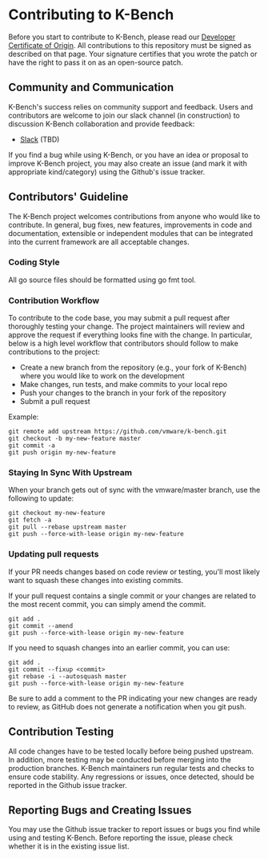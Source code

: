 # Contributing to K-Bench

Before you start to contribute to K-Bench, please read our [Developer Certificate of Origin](https://cla.vmware.com/dco). 
All contributions to this repository must be signed as described on that page. Your signature certifies 
that you wrote the patch or have the right to pass it on as an open-source patch.

## Community and Communication

K-Bench's success relies on community support and feedback. Users and contributors are welcome to join our 
slack channel (in construction) to discussion K-Bench collaboration and provide feedback:

- [Slack](https://vmwarecode.slack.com/messages/kbench)  (TBD) 

If you find a bug while using K-Bench, or you have an idea or proposal to improve K-Bench project, you may 
also create an issue (and mark it with appropriate kind/category) using the Github's issue tracker.

## Contributors' Guideline

The K-Bench project welcomes contributions from anyone who would like to contribute.  In general,
bug fixes, new features, improvements in code and documentation, extensible or independent modules 
that can be integrated into the current framework are all acceptable changes. 

### Coding Style

All go source files should be formatted using go fmt tool.

### Contribution Workflow

To contribute to the code base, you may submit a pull request after thoroughly testing your change. 
The project maintainers will review and approve the request if everything looks fine with the change.
In particular, below is a high level workflow that contributors should follow to make contributions
to the project:

- Create a new branch from the repository  (e.g., your fork of K-Bench) where you would like to work on the development
- Make changes, run tests, and make commits to your local repo
- Push your changes to the branch in your fork of the repository
- Submit a pull request

Example:

``` shell
git remote add upstream https://github.com/vmware/k-bench.git
git checkout -b my-new-feature master
git commit -a
git push origin my-new-feature
```

### Staying In Sync With Upstream

When your branch gets out of sync with the vmware/master branch, use the following to update:

``` shell
git checkout my-new-feature
git fetch -a
git pull --rebase upstream master
git push --force-with-lease origin my-new-feature
```

### Updating pull requests

If your PR needs changes based on code review or testing, you'll most likely want to squash these 
changes into existing commits.

If your pull request contains a single commit or your changes are related to the most recent commit, 
you can simply amend the commit.

``` shell
git add .
git commit --amend
git push --force-with-lease origin my-new-feature
```

If you need to squash changes into an earlier commit, you can use:

``` shell
git add .
git commit --fixup <commit>
git rebase -i --autosquash master
git push --force-with-lease origin my-new-feature
```

Be sure to add a comment to the PR indicating your new changes are ready to review, as GitHub 
does not generate a notification when you git push.

## Contribution Testing
All code changes have to be tested locally before being pushed upstream. In addition, more 
testing may be conducted before merging into the production branches. K-Bench maintainers
run regular tests and checks to ensure code stability. Any regressions or issues, once detected,
should be reported in the Github issue tracker.

## Reporting Bugs and Creating Issues

You may use the Github issue tracker to report issues or bugs you find while using and testing K-Bench. 
Before reporting the issue, please check whether it is in the existing issue list. 
